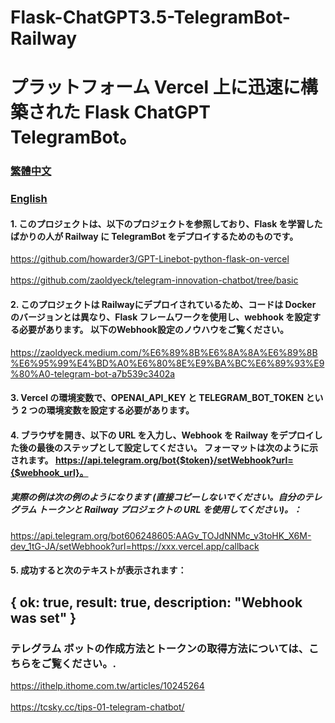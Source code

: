 # Flask-ChatGPT3.5-TelegramBot-Railway
# プラットフォーム Vercel 上に迅速に構築された Flask ChatGPT TelegramBot。


### [繁體中文](https://github.com/pyfbsdk59/Flask-ChatGPT3.5-TelegramBot-Railway/blob/main/README.md)
### [English](https://github.com/pyfbsdk59/Flask-ChatGPT3.5-TelegramBot-Railway/blob/main/README_en.md)


#### 1. このプロジェクトは、以下のプロジェクトを参照しており、Flask を学習したばかりの人が Railway に TelegramBot をデプロイするためのものです。

https://github.com/howarder3/GPT-Linebot-python-flask-on-vercel<br><br>
https://github.com/zaoldyeck/telegram-innovation-chatbot/tree/basic

#### 2. このプロジェクトは Railwayにデプロイされているため、コードは Docker のバージョンとは異なり、Flask フレームワークを使用し、webhook を設定する必要があります。 以下のWebhook設定のノウハウをご覧ください。

https://zaoldyeck.medium.com/%E6%89%8B%E6%8A%8A%E6%89%8B%E6%95%99%E4%BD%A0%E6%80%8E%E9%BA%BC%E6%89%93%E9%80%A0-telegram-bot-a7b539c3402a

#### 3. Vercel の環境変数で、OPENAI_API_KEY と TELEGRAM_BOT_TOKEN という 2 つの環境変数を設定する必要があります。

#### 4. ブラウザを開き、以下の URL を入力し、Webhook を Railway をデプロイした後の最後のステップとして設定してください。 フォーマットは次のように示されます。 https://api.telegram.org/bot{$token}/setWebhook?url={$webhook_url}。

##### 実際の例は次の例のようになります (直接コピーしないでください。自分のテレグラム トークンと Railway プロジェクトの URL を使用してください)。：


https://api.telegram.org/bot606248605:AAGv_TOJdNNMc_v3toHK_X6M-dev_1tG-JA/setWebhook?url=https://xxx.vercel.app/callback


#### 5. 成功すると次のテキストが表示されます：

{
  ok: true,
  result: true,
  description: "Webhook was set"
}
------
### テレグラム ボットの作成方法とトークンの取得方法については、こちらをご覧ください。. 
https://ithelp.ithome.com.tw/articles/10245264<br><br>
https://tcsky.cc/tips-01-telegram-chatbot/

